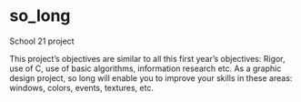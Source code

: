 # so_long
School 21 project

This project’s objectives are similar to all this first year’s objectives: Rigor, use of C, use
of basic algorithms, information research etc.
As a graphic design project, so long will enable you to improve your skills in these
areas: windows, colors, events, textures, etc.
